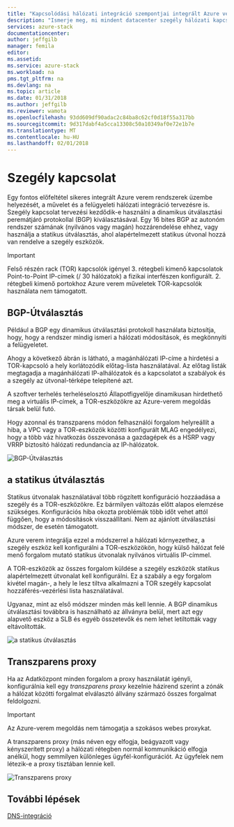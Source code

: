 ```yaml
---
title: "Kapcsolódási hálózati integráció szempontjai integrált Azure verem rendszerek szegély |} Microsoft Docs"
description: "Ismerje meg, mi mindent datacenter szegély hálózati kapcsolattal többcsomópontos Azure verem tervezését."
services: azure-stack
documentationcenter: 
author: jeffgilb
manager: femila
editor: 
ms.assetid: 
ms.service: azure-stack
ms.workload: na
pms.tgt_pltfrm: na
ms.devlang: na
ms.topic: article
ms.date: 01/31/2018
ms.author: jeffgilb
ms.reviewer: wamota
ms.openlocfilehash: 93dd609df90adac2c84ba8c62cf0d18f55a317bb
ms.sourcegitcommit: 9d317dabf4a5cca13308c50a10349af0e72e1b7e
ms.translationtype: MT
ms.contentlocale: hu-HU
ms.lasthandoff: 02/01/2018
---
```

# <a name="border-connectivity"></a>Szegély kapcsolat 
Egy fontos előfeltétel sikeres integrált Azure verem rendszerek üzembe helyezését, a művelet és a felügyeleti hálózati integráció tervezésre is. Szegély kapcsolat tervezési kezdődik-e használni a dinamikus útválasztási peremátjáró protokollal (BGP) kiválasztásával. Egy 16 bites BGP az autonóm rendszer számának (nyilvános vagy magán) hozzárendelése ehhez, vagy használja a statikus útválasztás, ahol alapértelmezett statikus útvonal hozzá van rendelve a szegély eszközök.

> [!IMPORTANT]
> Felső részén rack (TOR) kapcsolók igényel 3. rétegbeli kimenő kapcsolatok Point-to-Point IP-címek (/ 30 hálózatok) a fizikai interfészen konfigurált. 2. rétegbeli kimenő portokhoz Azure verem műveletek TOR-kapcsolók használata nem támogatott. 

## <a name="bgp-routing"></a>BGP-Útválasztás
Például a BGP egy dinamikus útválasztási protokoll használata biztosítja, hogy, hogy a rendszer mindig ismeri a hálózati módosítások, és megkönnyíti a felügyeletet. 

Ahogy a következő ábrán is látható, a magánhálózati IP-címe a hirdetési a TOR-kapcsoló a hely korlátozódik előtag-lista használatával. Az előtag listák megtagadja a magánhálózati IP-alhálózatok és a kapcsolatot a szabályok és a szegély az útvonal-térképe telepítené azt.

A szoftver terhelés terheléselosztó Állapotfigyelője dinamikusan hirdethető meg a virtuális IP-címek, a TOR-eszközökre az Azure-verem megoldás társak belül futó.

Hogy azonnal és transzparens módon felhasználói forgalom helyreállít a hiba, a VPC vagy a TOR-eszközök közötti konfigurált MLAG engedélyezi, hogy a több váz hivatkozás összevonása a gazdagépek és a HSRP vagy VRRP biztosító hálózati redundancia az IP-hálózatok.

![BGP-Útválasztás](media/azure-stack-border-connectivity/bgp-routing.png)

## <a name="static-routing"></a>a statikus útválasztás
Statikus útvonalak használatával több rögzített konfiguráció hozzáadása a szegély és a TOR-eszközökre. Ez bármilyen változás előtt alapos elemzése szükséges. Konfigurációs hiba okozta problémák több időt vehet attól függően, hogy a módosítások visszaállítani. Nem az ajánlott útválasztási módszer, de esetén támogatott.

Azure verem integrálja ezzel a módszerrel a hálózati környezethez, a szegély eszköz kell konfigurálni a TOR-eszközökön, hogy külső hálózat felé menő forgalom mutató statikus útvonalak nyilvános virtuális IP-címmel.

A TOR-eszközök az összes forgalom küldése a szegély eszközök statikus alapértelmezett útvonalat kell konfigurálni. Ez a szabály a egy forgalom kivétel magán-, a hely le lesz tiltva alkalmazni a TOR szegély kapcsolat hozzáférés-vezérlési lista használatával.

Ugyanaz, mint az első módszer minden más kell lennie. A BGP dinamikus útválasztási továbbra is használható az állványra belül, mert azt egy alapvető eszköz a SLB és egyéb összetevők és nem lehet letiltották vagy eltávolították.

![a statikus útválasztás](media/azure-stack-border-connectivity/static-routing.png)

## <a name="transparent-proxy"></a>Transzparens proxy
Ha az Adatközpont minden forgalom a proxy használatát igényli, konfigurálnia kell egy *transzparens proxy* kezelnie házirend szerint a zónák a hálózat közötti forgalmat elválasztó állvány származó összes forgalmat feldolgozni.

> [!IMPORTANT]
> Az Azure-verem megoldás nem támogatja a szokásos webes proxykat.  

A transzparens proxy (más néven egy elfogja, beágyazott vagy kényszerített proxy) a hálózati rétegben normál kommunikáció elfogja anélkül, hogy semmilyen különleges ügyfél-konfigurációt. Az ügyfelek nem létezik-e a proxy tisztában lennie kell.

![Transzparens proxy](media/azure-stack-border-connectivity/transparent-proxy.png)

## <a name="next-steps"></a>További lépések
[DNS-integráció](azure-stack-integrate-dns.md)